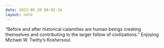 ```yaml
---
date: 2023-05-20 09:02:34
layout: note
---
```

“Before and after historical calamities are human beings creating themselves and contributing to the larger follow of civilizations.” Enjoying Michael W. Twitty’s _Koshersoul_.
